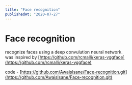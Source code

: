 ```yaml
---
title: "Face recognition"
publishedAt: "2020-07-27"
---
```


# **Face recognition**

recognize faces using a deep convulution neural network. \
was inspired by [https://github.com/rcmalli/keras-vggface](https://github.com/rcmalli/keras-vggface)

code - [https://github.com/AwaisIsane/Face-recognition.git](https://github.com/AwaisIsane/Face-recognition.git)
